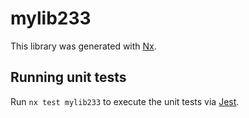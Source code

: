 # mylib233

This library was generated with [Nx](https://nx.dev).

## Running unit tests

Run `nx test mylib233` to execute the unit tests via [Jest](https://jestjs.io).
